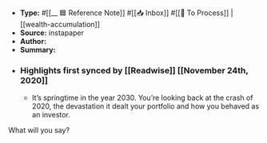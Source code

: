 - **Type:** #[[__ 🟦  Reference Note]] #[[📥 Inbox]] #[[📝 To Process]] | [[wealth-accumulation]]
- **Source:**  instapaper
- **Author:**
- **Summary:**
- ### Highlights first synced by [[Readwise]] [[November 24th, 2020]]
    - It’s springtime in the year 2030. You’re looking back at the crash of 2020, the devastation it dealt your portfolio and how you behaved as an investor.

What will you say? 
